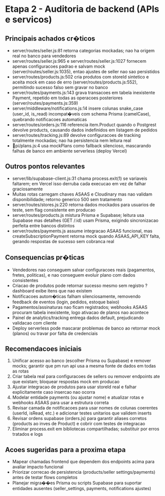 # Etapa 2 - Auditoria de backend (APIs e servicos)

## Principais achados cr�ticos

- server/routes/seller.js:81 retorna categorias mockadas; nao ha origem real no banco para vendedores
- server/routes/seller.js:965 e server/routes/seller.js:1027 fornecem apenas configuracoes padrao e salvam mock (server/routes/seller.js:1035), entao ajustes de seller nao sao persistidos
- server/routes/products.js:502 cria produtos com storeId sintetico e aceita mock em caso de erro (server/routes/products.js:552), permitindo sucesso falso sem gravar no banco
- server/routes/payments.js:143 grava transacoes em tabela inexistente Payment, repetido em todas as operacoes posteriores (server/routes/payments.js:359)
- server/middleware/notifications.js:14 insere colunas snake_case (user_id, is_read) incompat�veis com schema Prisma (camelCase), quebrando notificacoes automaticas
- server/routes/orders.js:116 referencia item.Product quando o Postgrest devolve products, causando dados indefinidos em listagem de pedidos
- server/routes/tracking.js:89 devolve configuracoes de tracking totalmente mockadas; nao ha persistencia nem leitura real
- pi/plans.js:4 usa mockPlans como fallback silencioso, mascarando falhas de banco em ambiente serverless (deploy Vercel)

## Outros pontos relevantes

- server/lib/supabase-client.js:31 chama process.exit(1) se variaveis faltarem; em Vercel isso derruba cada execucao em vez de falhar graciosamente
- Muitas rotas carregam chaves ASAAS e Cloudinary mas nao validam disponibilidade; retorno generico 500 sem tratamento
- server/routes/stores.js:220 retorna dados mockados para usuarios de teste, sem flag consistente em producao
- server/routes/products.js mistura Prisma e Supabase; leitura usa Supabase mas detalhes (GET /:id) usam Prisma, exigindo sincronizacao perfeita entre bancos distintos
- server/routes/payments.js assume integracao ASAAS funcional, mas createSubscriptionPayment retorna mock quando ASAAS_API_KEY falta, gerando respostas de sucesso sem cobranca real

## Consequencias pr�ticas

- Vendedores nao conseguem salvar configuracoes reais (pagamentos, fretes, politicas), e nao conseguem evoluir plano com dados consistentes
- Criacao de produtos pode retornar sucesso mesmo sem registro ? dashboard exibe itens que nao existem
- Notificacoes autom�ticas falham silenciosamente, removendo feedback de eventos (login, pedidos, estoque baixo)
- Pagamentos/assinaturas nao ficam registrados; webhooks ASAAS procuram tabela inexistente, logo ativacao de planos nao acontece
- Painel de analytics/tracking entrega dados default, prejudicando validacao com cliente
- Deploy serverless pode mascarar problemas de banco ao retornar mock (planos) ou travar por falta de credenciais

## Recomendacoes iniciais

1. Unificar acesso ao banco (escolher Prisma ou Supabase) e remover mocks; garantir que
   pm run api usa a mesma fonte de dados em todas as rotas
2. Criar tabela real para configuracoes de sellers ou remover endpoints ate que existam; bloquear respostas mock em producao
3. Ajustar integracao de produtos para usar storeId real e falhar explicitamente caso insercao nao ocorra
4. Modelar entidade payments (ou ajustar nome) e atualizar rotas e webhooks ASAAS para usar a estrutura correta
5. Revisar camada de notificacoes para usar nomes de colunas coerentes (userId, isRead, etc.) e adicionar testes unitarios que validem inserts
6. Revisar ordens supabase (orders.js) para garantir aliases corretos (products ao inves de Product) e cobrir com testes de integracao
7. Eliminar process.exit em bibliotecas compartilhadas; substituir por erros tratados e logs

## Acoes sugeridas para a proxima etapa

- Mapear chamadas frontend que dependem dos endpoints acima para avaliar impacto funcional
- Priorizar correcao de persistencia (products/seller settings/payments) antes de testar flows completos
- Planejar migra��es Prisma ou scripts Supabase para suportar entidades ausentes (seller_settings, payments, notifications ajustes)
